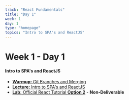 ```yaml
---
track: "React Fundamentals"
title: "Day 1"
week: 1
day: 1
type: "homepage"
topics: "Intro to SPA's and ReactJS"
---
```



# Week 1 - Day 1

#### Intro to SPA's and ReactJS

- [**Warmup:** Git Branches and Merging](/react-fundamentals/week-1/day-1/lecture-materials/git-branches-and-merging/)
- [**Lecture:** Intro to SPA's and ReactJS](/react-fundamentals/week-1/day-1/lecture-materials/intro-to-spas-and-reactjs/)
- [**Lab:** Official React Tutorial **Option 2**](https://reactjs.org/tutorial/tutorial.html) - **Non-Deliverable**